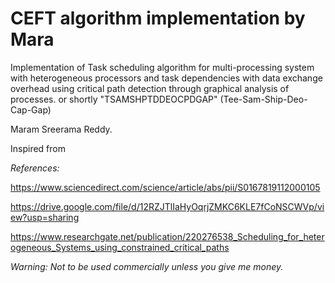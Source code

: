 # CEFT algorithm implementation by Mara

Implementation of 
Task scheduling algorithm for multi-processing system with heterogeneous processors and task dependencies with data exchange overhead using critical path detection through graphical analysis of processes. 
or shortly "TSAMSHPTDDEOCPDGAP" (Tee-Sam-Ship-Deo-Cap-Gap)

Maram Sreerama Reddy.

Inspired from 

*References:*

https://www.sciencedirect.com/science/article/abs/pii/S0167819112000105

https://drive.google.com/file/d/12RZJTlIaHyOqrjZMKC6KLE7fCoNSCWVp/view?usp=sharing

https://www.researchgate.net/publication/220276538_Scheduling_for_heterogeneous_Systems_using_constrained_critical_paths



*Warning: Not to be used commercially unless you give me money.*

